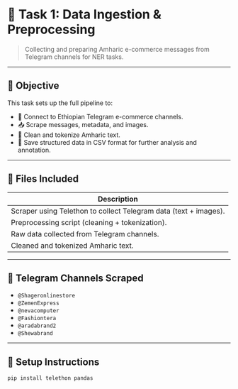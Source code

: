 # 🧩 Task 1: Data Ingestion & Preprocessing

> Collecting and preparing Amharic e-commerce messages from Telegram channels for NER tasks.

---

## 🚀 Objective

This task sets up the full pipeline to:

- 🔌 Connect to Ethiopian Telegram e-commerce channels.
- 📥 Scrape messages, metadata, and images.
- 🧹 Clean and tokenize Amharic text.
- 💾 Save structured data in CSV format for further analysis and annotation.

---

## 📁 Files Included

 Description                                  |
----------------------------------------------|
 Scraper using Telethon to collect Telegram data (text + images). |
 Preprocessing script (cleaning + tokenization). |
 Raw data collected from Telegram channels.   |
 Cleaned and tokenized Amharic text.   |

---

## 🔗 Telegram Channels Scraped

- `@Shageronlinestore`
- `@ZemenExpress`
- `@nevacomputer`
- `@Fashiontera`
- `@aradabrand2`
- `@Shewabrand`

---

## 🔧 Setup Instructions

```bash
pip install telethon pandas
